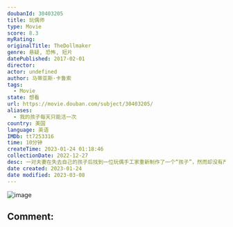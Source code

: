 ```yaml
---
doubanId: 30403205
title: 玩偶师
type: Movie
score: 8.3
myRating: 
originalTitle: TheDollmaker
genre: 悬疑, 恐怖, 短片
datePublished: 2017-02-01
director: 
actor: undefined
author: 马蒂亚斯·卡鲁索
tags:
  - Movie
state: 想看
url: https://movie.douban.com/subject/30403205/
aliases:
  - 我的孩子每天只能活一次
country: 美国
language: 英语
IMDb: tt7253316
time: 10分钟
createTime: 2023-01-24 01:18:46
collectionDate: 2022-12-27
desc: 一对夫妻在失去自己的孩子后找到一位玩偶手工家重新制作了一个“孩子”，然而却没有严格遵守约定...
date created: 2023-01-24
date modified: 2023-03-08
---
```


![image](p2553835312.jpg)

Comment:
---
